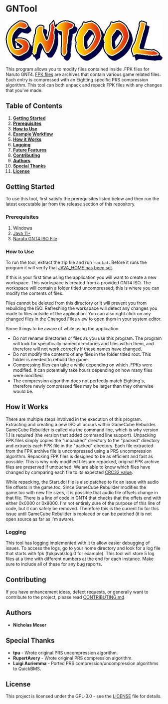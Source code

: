 # GNTool

![GNTool Logo](/example/logo.png?raw=true "GNTool Logo")

This program allows you to modify files contained inside .FPK files for Naruto GNT4. [FPK files](https://github.com/NicholasMoser/Naruto-GNT-Hacking/blob/master/gnt4/docs/file_formats/fpk.md) are archives that contain various game related files. Each entry is compressed with an Eighting specific PRS compression algorithm. This tool can both unpack and repack FPK files with any changes that you've made.

## Table of Contents

1. **[Getting Started](#getting-started)**
2. **[Prerequisites](#prerequisites)**
3. **[How to Use](#how-to-use)**
4. **[Example Workflow](#example-workflow)**
5. **[How it Works](#how-it-works)**
6. **[Logging](#logging)**
7. **[Future Features](#future-features)**
8. **[Contributing](#contributing)**
9. **[Authors](#authors)**
10. **[Special Thanks](#special-thanks)**
11. **[License](#license)**

## Getting Started

To use this tool, first satisfy the prerequisites listed below and then run the latest executable jar from the release section of this repository.

### Prerequisites

1. Windows
2. [Java 11+](https://adoptopenjdk.net/)
3. [Naruto GNT4 ISO File](https://wiki.dolphin-emu.org/index.php?title=Ripping_Games)

### How to Use

To run the tool, extract the zip file and run `run.bat`. Before it runs the program it will verify that [JAVA_HOME has been set](https://confluence.atlassian.com/doc/setting-the-java_home-variable-in-windows-8895.html).

If this is your first time using the application you will want to create a new workspace. This workspace is created from a provided GNT4 ISO. The workspace will contain a folder titled uncompressed; this is where you can modify the contents of files.

Files cannot be deleted from this directory or it will prevent you from rebuilding the ISO. Refreshing the workspace will detect any changes you made to files outside of the application. You can also right click on any changed files in the Changed Files view to open them in your system editor.

Some things to be aware of while using the application:

* Do not rename directories or files as you use this program. The program will look for specifically named directories and files within them, and therefore will not work correctly if these names have changed.
* Do not modify the contents of any files in the folder titled root. This folder is needed to rebuild the game.
* Compressing files can take a while depending on which .FPKs were modified. It can potentially take hours depending on how many files were modified.
* The compression algorithm does not perfectly match Eighting's, therefore newly compressed files may be larger than they otherwise would be.

## How it Works



There are multiple steps involved in the execution of this program. Extracting and creating a new ISO all occurs within GameCube Rebuilder. GameCube Rebuilder is called via the command line, which is why version 1.1 is required (the version that added command line support). Unpacking FPK files simply copies the "unpacked" directory to the "packed" directory and extracts each FPK file in the "packed" directory. Each file extracted from the FPK archive file is uncompressed using a PRS uncompression algorithm. Repacking FPK files is designed to be as efficient and fast as possible. This is why only modified files are repacked, original FPK archive files are preserved if untouched. We are able to know which files have changed by comparing each file to its expected [CRC32 value](https://en.wikipedia.org/wiki/Cyclic_redundancy_check).

While repacking, the Start.dol file is also patched to fix an issue with audio file offsets in the game.toc. Since GameCube Rebuilder modifies the game.toc with new file sizes, it is possible that audio file offsets change in that file. There is a line of code in GNT4 that checks that the offets end with either 0x0000 or 0x8000. I'm not entirely sure of the purpose of this line of code, but it can safely be removed. Therefore this is the current fix for this issue until GameCube Rebuilder is replaced or can be patched (it is not open source as far as I'm aware).

### Logging

This tool has logging implemented with it to allow easier debugging of issues. To access the logs, go to your home directory and look for a log file that starts with fpk (fpkjava0.log.0 for example). This tool will store 5 log files at a time with different numbers at the end for each instance. Make sure to include all of these for any bug reports.

## Contributing

If you have enhancement ideas, defect requests, or generally want to contribute to the project, please read [CONTRIBUTING.md](CONTRIBUTING.md).

## Authors

* **Nicholas Moser**

## Special Thanks

* **tpu** - Wrote original PRS uncompression algorithm.
* **RupertAvery** - Wrote original PRS compression algorithm.
* **Luigi Auriemma** - Ported PRS compression/uncompression algorithms to QuickBMS.

## License

This project is licensed under the GPL-3.0 - see the [LICENSE](LICENSE) file for details.
